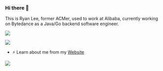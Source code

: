 ### Hi there 👋

This is Ryan Lee, former ACMer, used to work at Alibaba, currently working on Bytedance as a Java/Go backend software engineer.


![](https://github-readme-stats.vercel.app/api?username=ryanlee2014&show_icons=true&include_all_commits=true&theme=solarized-dark)


![](https://github-readme-stats.vercel.app/api/top-langs?username=ryanlee2014&layout=compact&theme=solarized-dark&count_private=true)

- ⚡ Learn about me from my [Website](https://haoyuan.info/)

![](https://cr-skills-chart-widget.azurewebsites.net/api/api?username=ryanlee2014)
